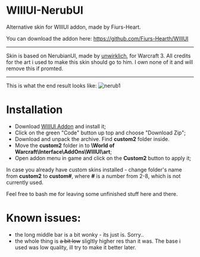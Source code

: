 # WIIIUI-NerubUI
Alternative skin for WIIIUI addon, made by Fiurs-Heart.
 
You can download the addon here: https://github.com/Fiurs-Hearth/WIIIUI
___
Skin is based on NerubianUI, made by [unwirklich](https://www.deviantart.com/unwirklich/art/Nerubian-Interface-189419574), for Warcraft 3.
All credits for the art i used to make this skin should go to him. I own none of it and will remove this if promted.
___
This is what the end result looks like:
 ![nerub1](https://user-images.githubusercontent.com/59528934/154422122-1efe9ea5-dbaa-4445-96a8-ba830cdd04e2.png)

# Installation
- Download [WIIIUI Addon](https://github.com/Fiurs-Hearth/WIIIUI) and install it;
- Click on the green "Code" button up top and choose "Download Zip";
- Download and unpack the archive. Find **custom2** folder inside.
- Move the **custom2** folder in to **\World of Warcraft\Interface\AddOns\WIIIUI\art**;
- Open addon menu in game and click on the **Custom2** button to apply it;
 
In case you already have custom skins installed - change folder's name from **custom2** to **custom#**, where **#** is a number from 2-8, which is not currently used.
 
Feel free to bash me for leaving some unfinished stuff here and there. 
 
# Known issues:
- the long middle bar is a bit wonky - its just is. Sorry..
- the whole thing is ~~a bit low~~ sligltly higher res than it was. The base i used was low quality, ill try to make it better later.
